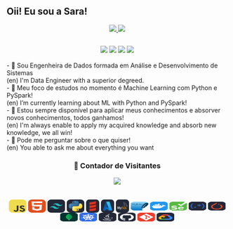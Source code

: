 ## Oii! Eu sou a Sara!

 <div align="center">
  <a href="https://github.com/saractavares">
    <img height="150em" src="https://anthonyraf-stats.vercel.app/api?username=saractavares&show_icons=true&hide_title=true&hide_rank=false&card_width=400&bg_color=DEG,00134F,0237A9,012173,00134F&border_color=291b3e&text_color=FFFFFF#gh-dark-mode-only"/>
    <img height="150em" src="https://anthonyraf-stats.vercel.app/api/top-langs/?username=saractavares&hide_title=true&layout=compact&bg_color=DEG,00134F,012173,0237A9,00134F&border_color=291b3e&text_color=FFFFFF#gh-dark-mode-only"/>
  </a>


</div>


 ##

 <div align=center> 
  <a href="https://instagram.com/dadososfatos/" target="_blank"><img src="https://img.shields.io/badge/-Instagram-%23E4405F?style=for-the-badge&logo=instagram&logoColor=white" target="_blank"></a>
  <a href = "mailto: saratavares.dev@gmail.com"><img src="https://img.shields.io/badge/-Gmail-%23333?style=for-the-badge&logo=gmail&logoColor=white" target="_blank"></a>
  <a href="https://www.linkedin.com/in/saractavares" target="_blank"><img src="https://img.shields.io/badge/-LinkedIn-%230077B5?style=for-the-badge&logo=linkedin&logoColor=white" target="_blank"></a>
  <a href="https://saractavares.github.io/" target="_blank"><img src="https://img.shields.io/badge/-Portifólio-%58DE1D?style=for-the-badge&logo=&logoColor=white" target="_blank"></a>
</div>
 
 <br>
 <div align=left>
 - 🔭 Sou Engenheira de Dados formada em Análise e Desenvolvimento de Sistemas
     <br> (en) I'm Data Engineer with a superior degreed.
<br>- 🌱 Meu foco de estudos no momento é Machine Learning com Python e PySpark!
      <br>(en) I’m currently learning about ML with Python and PySpark!
<br>- 🤔 Estou sempre disponível para aplicar meus conhecimentos e absorver novos conhecimentos, todos ganhamos!
      <br>(en) I'm always enable to apply my acquired knowledge and absorb new knowledge, we all win!
 <br>- 💬 Pode me perguntar sobre o que quiser! 
      <br>(en) You able to ask me about everything you want
 </div>
 
 <div align=center>
  <h3><b>📍 Contador de Visitantes</b></h3>
</div>
    
<!-- retro visitor counter -->  
<p align="center" >   
  <img src="https://profile-counter.glitch.me/saractavares/count.svg" />  
</p>
 <div align="center">
 
 <div style="display: inline_block"><br>
  <img align="center" alt="sara-Js" height="30" width="40" src="https://github.com/tandpfun/skill-icons/blob/main/icons/JavaScript.svg">
  <img align="center" alt="sara-HTML" height="30" width="40" src="https://github.com/tandpfun/skill-icons/blob/main/icons/HTML.svg">
  <img align="center" alt="sara-CSS" height="30" width="40" src="https://github.com/tandpfun/skill-icons/blob/main/icons/TailwindCSS-Dark.svg">
  <img align="center" alt="sara-Python" height="30" width="40" src="https://github.com/tandpfun/skill-icons/blob/main/icons/Python-Dark.svg">
 <img align="center" alt="sara-scala" height="30" width="30" src="https://github.com/tandpfun/skill-icons/blob/main/icons/Scala-Dark.svg">
  <img align="center" alt="sara-azure" height="30" width="30" src="https://github.com/tandpfun/skill-icons/blob/main/icons/Azure-Dark.svg">
  
 <img align="center" alt="sara-mysql" height="30" width="30" src="https://github.com/tandpfun/skill-icons/blob/main/icons/MySQL-Dark.svg">
 <img align="center" alt="sara-sql" height="20" width="40" src="https://github.com/tandpfun/skill-icons/blob/main/icons/SQLite.svg">
 <img align="center" alt="sara-sql" height="20" width="40" src="https://github.com/tandpfun/skill-icons/blob/main/icons/Docker.svg">
 <img align="center" alt="sara-sql" height="20" width="40" src="https://github.com/tandpfun/skill-icons/blob/main/icons/Selenium.svg">
 <img align="center" alt="sara-sql" height="20" width="40" src="https://github.com/tandpfun/skill-icons/blob/main/icons/Regex-Dark.svg">
 <img align="center" alt="sara-sql" height="20" width="40" src="https://github.com/tandpfun/skill-icons/blob/main/icons/PyTorch-Dark.svg">
 <img align="center" alt="sara-sql" height="20" width="40" src="https://github.com/tandpfun/skill-icons/blob/main/icons/MongoDB.svg">
 <img align="center" alt="sara-sql" height="20" width="40" src="https://github.com/tandpfun/skill-icons/blob/main/icons/Kubernetes.svg">
 <img align="center" alt="sara-sql" height="20" width="40" src="https://github.com/tandpfun/skill-icons/blob/main/icons/Java-Dark.svg">
 <img align="center" alt="sara-sql" height="20" width="40" src="https://github.com/tandpfun/skill-icons/blob/main/icons/Github-Dark.svg">
 <img align="center" alt="sara-sql" height="20" width="40" src="https://github.com/tandpfun/skill-icons/blob/main/icons/Git.svg">
 <img align="center" alt="sara-sql" height="20" width="40" src="https://github.com/tandpfun/skill-icons/blob/main/icons/GCP-Dark.svg">
</div>
</div>

<!--
**sara2708/sara2708** is a ✨ _special_ ✨ repository because its `README.md` (this file) appears on your GitHub profile.

Here are some ideas to get you started:

- 🔭 I’m currently working on ...
- 🌱 I’m currently learning ...
- 👯 I’m looking to collaborate on ...
- 🤔 I’m looking for help with ...
- 💬 Ask me about ...
- 📫 How to reach me: ...
- 😄 Pronouns: ...
- ⚡ Fun fact: ...
-->
